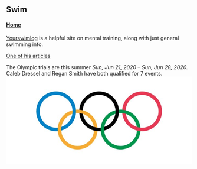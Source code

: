 
## Swim

#### [Home](https://jscholl23.github.io/)

[Yourswimlog](https://www.yourswimlog.com/) is a helpful site on mental training, along with just general swimming info.

[One of his articles](https://www.yourswimlog.com/10-things-that-have-nothing-to-do-with-talent/)


The Olympic trials are this summer _Sun, Jun 21, 2020 – Sun, Jun 28, 2020._    
Caleb Dressel and Regan Smith have both qualified for 7 events.
![eaglelogo](assets/Olympic-rings.jpg)

